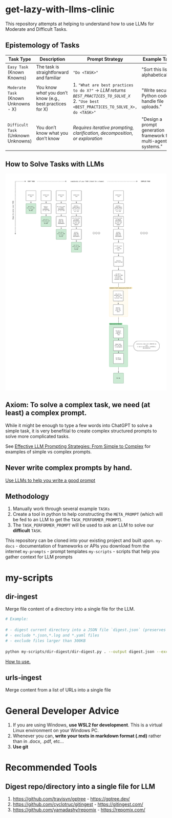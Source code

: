 # get-lazy-with-llms-clinic
This repository attempts at helping to understand how to use LLMs for Moderate and Difficult Tasks.

## Epistemology of Tasks
| **Task Type**                       | **Description**                                              | **Prompt Strategy**                                                                                               | **Example Task**                                      |
|------------------------------------|--------------------------------------------------------------|--------------------------------------------------------------------------------------------------------------------|--------------------------------------------------------|
| `Easy Task` (Known Knowns)           | The task is straightforward and familiar                     | `"Do <TASK>"`                                                                                                      | "Sort this list alphabetically."                      |
| `Moderate Task` (Known Unknowns - X) | You know *what* you don’t know (e.g., best practices for X) | 1. `"What are best practices to do X?"` → *LLM returns `BEST_PRACTICES_TO_SOLVE_X`*<br>2. `"Use best <BEST_PRACTICES_TO_SOLVE_X>, do <TASK>"`           | "Write secure Python code to handle file uploads."     |
| `Difficult Task` (Unknown Unknowns)  | You don’t know what you don’t know| *Requires iterative prompting, clarification, decomposition, or exploration*                                       | "Design a prompt generation framework for multi-agent systems." |

## How to Solve Tasks with LLMs
![solving_tasks_with_llms.png](./assets/solving_tasks_with_llms.png)


## Axiom: To solve a complex task, we need (at least) a complex prompt.

While it might be enough to type a  few words into ChatGPT to solve a simple task, it is very benefitial to create complex structured prompts to solve more complicated tasks.

See [Effective LLM Prompting Strategies: From Simple to Complex](./theory/Effective%20LLM%20Prompting%20Strategies:%20From%20Simple%20to%20Complex.md)
for examples of simple vs complex prompts.


## Never write complex prompts by hand.
[Use LLMs to help you write a good prompt](./theory/Prompt%20Generation%20Engine.md)


## Methodology
1. Manually work through several example `TASKs`
2. Create a tool in python to help constructing the `META_PROMPT` (which will be fed to an LLM to get the `TASK_PERFORMER_PROMPT`).
3. The `TASK_PERFORMER_PROMPT` will be used to ask an LLM to solve our **difficult** `TASK`.


This repository can be cloned into your existing project and built upon.
`my-docs` - documentation of frameworks or APIs you download from the internet
`my-prompts` - prompt templates
`my-scripts` - scripts that help you gather context for LLM prompts

# my-scripts
## dir-ingest
Merge file content of a directory into a single file for the LLM.

```bash
# Example: 

# - digest current directory into a JSON file `digest.json` (preserves file/folder structure)
# - exclude *.json,*.log and *.yaml files 
# - exclude files larger than 300KB

python my-scripts/dir-digest/dir-digest.py . --output digest.json --exclude "*.json,*.log,*.yaml" --max-size 300
```

[How to use.](./my-scripts/dir-digest/README.md)

## urls-ingest
Merge content from a list of URLs into a single file


# General Developer Advice
1. If you are using Windows, **use WSL2 for development**. This is a virtual Linux environment on your Windows PC.
2. Whenever you can, **write your texts in markdown format (.md)** rather than in .docx, .pdf, etc...
3. **Use git**

# Recommended Tools
## Digest repo/directory into a single file for LLM
1. https://github.com/travisvn/gptree - https://gptree.dev/
2. https://github.com/cyclotruc/gitingest - https://gitingest.com/
3. https://github.com/yamadashy/repomix - https://repomix.com/